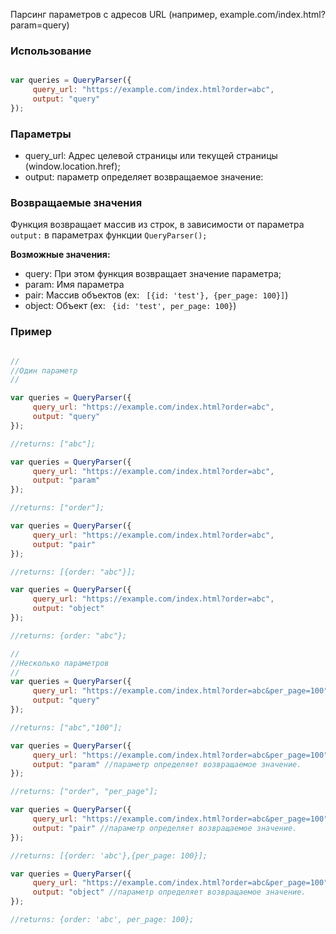 Парсинг параметров с адресов URL (например, example.com/index.html?param=query)

### Использование



```js

var queries = QueryParser({
     query_url: "https://example.com/index.html?order=abc", 
     output: "query"
});

```

### Параметры 

- query_url: Адрес целевой страницы или текущей страницы (window.location.href);
- output: параметр определяет возвращаемое значение:

### Возвращаемые значения

Функция возвращает массив из строк, в зависимости от параметра ```output:``` в параметрах функции ```QueryParser();```

**Возможные значения:**
- query: При этом функция возвращает значение параметра;
- param: Имя параметра
- pair: Массив объектов (ex: ``` [{id: 'test'}, {per_page: 100}]```)
- object: Объект (ex: ``` {id: 'test', per_page: 100}```)

### Пример


```js

// 
//Один параметр
//

var queries = QueryParser({
     query_url: "https://example.com/index.html?order=abc",
     output: "query" 
});

//returns: ["abc"];

var queries = QueryParser({
     query_url: "https://example.com/index.html?order=abc",
     output: "param"  
});

//returns: ["order"];

var queries = QueryParser({
     query_url: "https://example.com/index.html?order=abc",
     output: "pair"  
});

//returns: [{order: "abc"}];

var queries = QueryParser({
     query_url: "https://example.com/index.html?order=abc",
     output: "object"  
});

//returns: {order: "abc"};

// 
//Несколько параметров
//
var queries = QueryParser({
     query_url: "https://example.com/index.html?order=abc&per_page=100",
     output: "query"
});

//returns: ["abc","100"];

var queries = QueryParser({
     query_url: "https://example.com/index.html?order=abc&per_page=100",
     output: "param" //параметр определяет возвращаемое значение. 
});

//returns: ["order", "per_page"];

var queries = QueryParser({
     query_url: "https://example.com/index.html?order=abc&per_page=100",
     output: "pair" //параметр определяет возвращаемое значение. 
});

//returns: [{order: 'abc'},{per_page: 100}];

var queries = QueryParser({
     query_url: "https://example.com/index.html?order=abc&per_page=100",
     output: "object" //параметр определяет возвращаемое значение. 
});

//returns: {order: 'abc', per_page: 100};

```
